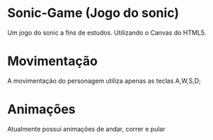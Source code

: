 # Sonic-Game (Jogo do sonic)
 Um jogo do sonic a fins de estudos. Utilizando o Canvas do HTML5.

# Movimentação
 A movimentação do personagem utiliza apenas as teclas A,W,S,D;
 
# Animações
 Atualmente possui animações de andar, correr e pular
